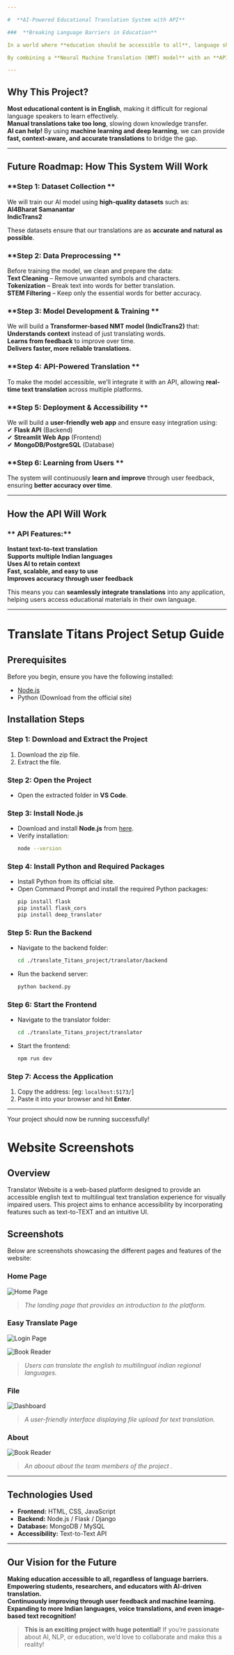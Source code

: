 ```yaml
---

#  **AI-Powered Educational Translation System with API**  

###  **Breaking Language Barriers in Education**  

In a world where **education should be accessible to all**, language should never be a barrier. This project aims to build an **AI-driven translation system** that helps students, educators, and researchers access educational content in their native languages—quickly and accurately.  

By combining a **Neural Machine Translation (NMT) model** with an **API-based translation service**, we aim to create a **powerful, user-friendly, and scalable translation platform** for multiple Indian languages.  

---
```


##  **Why This Project?**  

 **Most educational content is in English**, making it difficult for regional language speakers to learn effectively.  
 **Manual translations take too long**, slowing down knowledge transfer.  
 **AI can help!** By using **machine learning and deep learning**, we can provide **fast, context-aware, and accurate translations** to bridge the gap.  

---

##  **Future Roadmap: How This System Will Work**  

### **Step 1: Dataset Collection **  
We will train our AI model using **high-quality datasets** such as:  
 **AI4Bharat Samanantar**  
 **IndicTrans2**  

These datasets ensure that our translations are as **accurate and natural as possible**.  

### **Step 2: Data Preprocessing **  
Before training the model, we clean and prepare the data:  
 **Text Cleaning** – Remove unwanted symbols and characters.  
 **Tokenization** – Break text into words for better translation.  
 **STEM Filtering** – Keep only the essential words for better accuracy.  

### **Step 3: Model Development & Training **  
We will build a **Transformer-based NMT model (IndicTrans2)** that:  
 **Understands context** instead of just translating words.  
 **Learns from feedback** to improve over time.  
 **Delivers faster, more reliable translations.**  

### **Step 4: API-Powered Translation **  
To make the model accessible, we’ll integrate it with an API, allowing **real-time text translation** across multiple platforms.  

### **Step 5: Deployment & Accessibility **  
We will build a **user-friendly web app** and ensure easy integration using:  
✔ **Flask API** (Backend)  
✔ **Streamlit Web App** (Frontend)  
✔ **MongoDB/PostgreSQL** (Database)  

### **Step 6: Learning from Users **  
The system will continuously **learn and improve** through user feedback, ensuring **better accuracy over time**.  

---

##  **How the API Will Work**  

### ** API Features:**  
 **Instant text-to-text translation**  
 **Supports multiple Indian languages**  
 **Uses AI to retain context**  
 **Fast, scalable, and easy to use**  
 **Improves accuracy through user feedback**  


This means you can **seamlessly integrate translations** into any application, helping users access educational materials in their own language.  

---

# Translate Titans Project Setup Guide

## Prerequisites
Before you begin, ensure you have the following installed:
- [Node.js](https://nodejs.org/en/download)
- Python (Download from the official site)

## Installation Steps

### Step 1: Download and Extract the Project
1. Download the zip file.
2. Extract the file.

### Step 2: Open the Project
- Open the extracted folder in **VS Code**.

### Step 3: Install Node.js
- Download and install **Node.js** from [here](https://nodejs.org/en/download).
- Verify installation:
  ```sh
  node --version
  ```

### Step 4: Install Python and Required Packages
- Install Python from its official site.
- Open Command Prompt and install the required Python packages:
  ```sh
  pip install flask
  pip install flask_cors
  pip install deep_translator
  ```

### Step 5: Run the Backend
- Navigate to the backend folder:
  ```sh
  cd ./translate_Titans_project/translator/backend
  ```
- Run the backend server:
  ```sh
  python backend.py
  ```

### Step 6: Start the Frontend
- Navigate to the translator folder:
  ```sh
  cd ./translate_Titans_project/translator
  ```
- Start the frontend:
  ```sh
  npm run dev
  ```

### Step 7: Access the Application
1. Copy the address: [eg: `localhost:5173/`]
2. Paste it into your browser and hit **Enter**.

---

Your project should now be running successfully! 


# Website Screenshots

## Overview
Translator Website is a web-based platform designed to provide an accessible english text to multilingual text translation  experience for visually impaired users. This project aims to enhance accessibility by incorporating features such as text-to-TEXT and an intuitive UI.

## Screenshots
Below are screenshots showcasing the different pages and features of the website:

### Home Page
![Home Page](https://github.com/thiruXcmd/Translate-Titans/blob/main/WhatsApp%20Image%202025-03-26%20at%204.11.49%20PM.jpeg?raw=true)


> *The landing page that provides an introduction to the platform.*

### Easy Translate Page
![Login Page](https://github.com/thiruXcmd/Translate-Titans/blob/main/WhatsApp%20Image%202025-03-26%20at%204.11.49%20PM%20(1).jpeg?raw=true)

![Book Reader](https://github.com/thiruXcmd/Translate-Titans/blob/main/WhatsApp%20Image%202025-03-26%20at%205.22.38%20PM.jpeg?raw=true)

> *Users can translate the english to multilingual indian regional languages.*

### File
![Dashboard](https://github.com/thiruXcmd/Translate-Titans/blob/main/WhatsApp%20Image%202025-03-26%20at%204.11.49%20PM%20(3).jpeg?raw=true)

> *A user-friendly interface displaying file upload for text translation.*

### About
![Book Reader](https://github.com/thiruXcmd/Translate-Titans/blob/main/WhatsApp%20Image%202025-03-26%20at%204.11.49%20PM%20(4).jpeg?raw=true)

> *An aboout about the team members of the project .*

---

## Technologies Used
- **Frontend:** HTML, CSS, JavaScript
- **Backend:** Node.js / Flask / Django
- **Database:** MongoDB / MySQL
- **Accessibility:** Text-to-Text API

---

##  **Our Vision for the Future**  

 **Making education accessible to all, regardless of language barriers.**  
 **Empowering students, researchers, and educators with AI-driven translation.**  
 **Continuously improving through user feedback and machine learning.**  
 **Expanding to more Indian languages, voice translations, and even image-based text recognition!**  

>  **This is an exciting project with huge potential!** If you’re passionate about AI, NLP, or education, we’d love to collaborate and make this a reality!  

